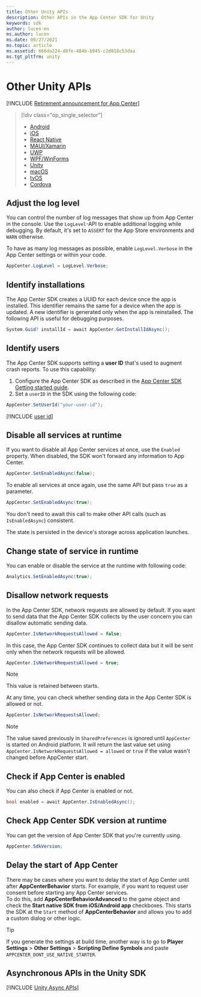 ```yaml
---
title: Other Unity APIs
description: Other APIs in the App Center SDK for Unity
keywords: sdk
author: lucen-ms
ms.author: lucen
ms.date: 09/27/2021
ms.topic: article
ms.assetid: 666da224-d8fe-484b-b945-c2d018c53daa
ms.tgt_pltfrm: unity
---
```


# Other Unity APIs
[!INCLUDE [Retirement announcement for App Center](~/includes/retirement.md)]
> [!div  class="op_single_selector"]
> * [Android](android.md)
> * [iOS](ios.md)
> * [React Native](react-native.md)
> * [MAUI/Xamarin](xamarin.md)
> * [UWP](uwp.md)
> * [WPF/WinForms](wpf-winforms.md)
> * [Unity](unity.md)
> * [macOS](macos.md)
> * [tvOS](tvos.md)
> * [Cordova](cordova.md)

## Adjust the log level

You can control the number of log messages that show up from App Center in the console. Use the `LogLevel`-API to enable additional logging while debugging. By default, it's set to `ASSERT` for the App Store environments and `WARN` otherwise.

To have as many log messages as possible, enable `LogLevel.Verbose` in the App Center settings or within your code.

```csharp
AppCenter.LogLevel = LogLevel.Verbose;
```

## Identify installations

The App Center SDK creates a UUID for each device once the app is installed. This identifier remains the same for a device when the app is updated. A new identifier is generated only when the app is reinstalled. The following API is useful for debugging purposes.

```csharp
System.Guid? installId = await AppCenter.GetInstallIdAsync();
```

## Identify users

The App Center SDK supports setting a **user ID** that's used to augment crash reports. To use this capability:

1. Configure the App Center SDK as described in the [App Center SDK Getting started guide](~/sdk/getting-started/unity.md).
2. Set a `userID` in the SDK using the following code:

```csharp
AppCenter.SetUserId("your-user-id");
```

[!INCLUDE [user id](includes/user-id.md)]

## Disable all services at runtime

If you want to disable all App Center services at once, use the `Enabled` property. When disabled, the SDK won't forward any information to App Center.

```csharp
AppCenter.SetEnabledAsync(false);
```

To enable all services at once again, use the same API but pass `true` as a parameter.

```csharp
AppCenter.SetEnabledAsync(true);
```

You don't need to await this call to make other API calls (such as `IsEnabledAsync`) consistent.

The state is persisted in the device's storage across application launches.

## Change state of service in runtime

You can enable or disable the service at the runtime with following code:

```csharp
Analytics.SetEnabledAsync(true);
```

## Disallow network requests

In the App Center SDK, network requests are allowed by default. If you want to send data that the App Center SDK collects by the user concern you can disallow automatic sending data.

```csharp
AppCenter.IsNetworkRequestsAllowed = false;
```

In this case, the App Center SDK continues to collect data but it will be sent only when the network requests will be allowed.

```csharp
AppCenter.IsNetworkRequestsAllowed = true;
```

>[!NOTE]
> This value is retained between starts.

At any time, you can check whether sending data in the App Center SDK is allowed or not.

```csharp
AppCenter.IsNetworkRequestsAllowed;
```

>[!NOTE]
> The value saved previously in `SharedPreferences` is ignored until `AppCenter` is started on Android platform.
> It will return the last value set using `AppCenter.IsNetworkRequestsAllowed = allowed` or `true` if the value wasn't changed before AppCenter start.

## Check if App Center is enabled

You can also check if App Center is enabled or not.

```csharp
bool enabled = await AppCenter.IsEnabledAsync();
```

## Check App Center SDK version at runtime

You can get the version of App Center SDK that you're currently using.

```csharp
AppCenter.SdkVersion;
```

## Delay the start of App Center

There may be cases where you want to delay the start of App Center until after **AppCenterBehavior** starts. For example, if you want to request user consent before starting any App Center services.  
To do this, add **AppCenterBehaviorAdvanced** to the game object and check the **Start native SDK from iOS/Android app** checkboxes. This starts the SDK at the `Start` method of **AppCenterBehavior** and allows you to add a custom dialog or other logic.

> [!TIP]
> If you generate the settings at build time, another way is to go to **Player Settings** > **Other Settings** > **Scripting Define Symbols** and paste `APPCENTER_DONT_USE_NATIVE_STARTER`. 

## Asynchronous APIs in the Unity SDK

[!INCLUDE [Unity Async APIs](includes/unity-async.md)]
